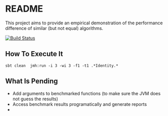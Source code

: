 # README

This project aims to provide an empirical demonstration of the performance difference of similar (but not equal) algorithms. 

[![Build Status](https://api.travis-ci.org/mauriciojost/scala-mini-benchmark.svg)](https://travis-ci.org/mauriciojost/scala-mini-benchmark)

## How To Execute It

```
sbt clean  jmh:run -i 3 -wi 3 -f1 -t1 .*Identity.*
```

## What Is Pending

- Add arguments to benchmarked functions (to make sure the JVM does not guess the results)
- Access benchmark results programatically and generate reports
- 
